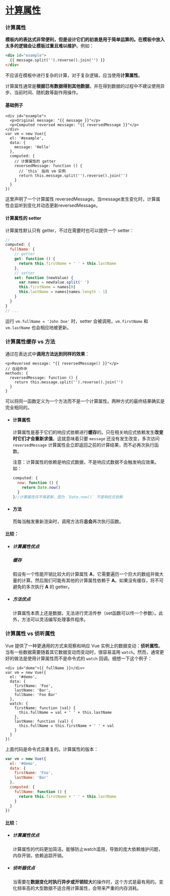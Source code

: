 # [计算属性](https://github.com/Twlig/issuesBlog/issues/32)

### 计算属性

**模板内的表达式非常便利，但是设计它们的初衷是用于简单运算的。在模板中放入太多的逻辑会让模板过重且难以维护**。例如：

```html
<div id="example">
  {{ message.split('').reverse().join('') }}
</div>
```

不应该在模板中进行复杂的计算，对于复杂逻辑，应当使用**计算属性**。

计算属性通常是**根据已有数据得到其他数据**，并在得到数据的过程中不建议使用异步、当前时间、随机数等副作用操作。

#### 基础例子

```vue
<div id="example">
  <p>Original message: "{{ message }}"</p>
  <p>Computed reversed message: "{{ reversedMessage }}"</p>
</div>
var vm = new Vue({
  el: '#example',
  data: {
    message: 'Hello'
  },
  computed: {
    // 计算属性的 getter
    reversedMessage: function () {
      // `this` 指向 vm 实例
      return this.message.split('').reverse().join('')
    }
  }
})
```

这里声明了一个计算属性 reversedMessage。当message发生变化时，计算属性会监听到变化并动态更新reversedMessage。

#### 计算属性的 setter

计算属性默认只有 getter，不过在需要时也可以提供一个 setter：

```javascript
// ...
computed: {
  fullName: {
    // getter
    get: function () {
      return this.firstName + ' ' + this.lastName
    },
    // setter
    set: function (newValue) {
      var names = newValue.split(' ')
      this.firstName = names[0]
      this.lastName = names[names.length - 1]
    }
  }
}
// ...
```

运行 `vm.fullName = 'John Doe'` 时，setter 会被调用，`vm.firstName` 和 `vm.lastName` 也会相应地被更新。



### 计算属性缓存 vs 方法

通过在表达式中**调用方法达到同样的效果**：

```vue
<p>Reversed message: "{{ reversedMessage() }}"</p>
// 在组件中
methods: {
  reversedMessage: function () {
    return this.message.split('').reverse().join('')
  }
}
```

可以将同一函数定义为一个方法而不是一个计算属性。两种方式的最终结果确实是完全相同的。

- #### 计算属性

  计算属性是基于它们的响应式依赖进行**缓存**的。只在相关响应式依赖发生**改变时它们才会重新求值**。这就意味着只要 `message` 还没有发生改变，多次访问 `reversedMessage` 计算属性会立即返回之前的计算结果，而不必再次执行函数。

  注意：计算属性的依赖是响应式数据，不是响应式数据不会触发响应效果。如：

  ```javascript
  computed: {
    now: function () {
      return Date.now()
    }
  }//计算属性将不再更新，因为 `Date.now()` 不是响应式依赖
  ```

- #### 方法

  而每当触发重新渲染时，调用方法将**总会**再次执行函数。

#### 比较：

- ##### 计算属性优点

  ##### 缓存

  假设有一个性能开销比较大的计算属性 **A**，它需要遍历一个巨大的数组并做大量的计算。然后我们可能有其他的计算属性依赖于 **A**。如果没有缓存，将不可避免的多次执行 **A** 的 getter。

- ##### 方法优点

  计算属性本质上还是数据，无法进行灵活传参（set函数可以传一个参数）。此外，方法可以灵活编写处理事件程序。

  

### 计算属性 vs 侦听属性

Vue 提供了一种更通用的方式来观察和响应 Vue 实例上的数据变动：**侦听属性**。当有一些数据需要随着其它数据变动而变动时，很容易滥用 `watch`。然而，通常更好的做法是使用计算属性而不是命令式的 `watch` 回调。细想一下这个例子：

```vue
<div id="demo">{{ fullName }}</div>
var vm = new Vue({
  el: '#demo',
  data: {
    firstName: 'Foo',
    lastName: 'Bar',
    fullName: 'Foo Bar'
  },
  watch: {
    firstName: function (val) {
      this.fullName = val + ' ' + this.lastName
    },
    lastName: function (val) {
      this.fullName = this.firstName + ' ' + val
    }
  }
})
```

上面代码是命令式且重复的。计算属性的版本：

```javascript
var vm = new Vue({
  el: '#demo',
  data: {
    firstName: 'Foo',
    lastName: 'Bar'
  },
  computed: {
    fullName: function () {
      return this.firstName + ' ' + this.lastName
    }
  }
})
```

#### 比较：

- ##### 计算属性优点

  计算属性的代码更加简洁。能够防止watch滥用，导致的庞大依赖维护问题，内存开销，依赖追踪开销。

- ##### 侦听器优点

  当需要在**数据变化时执行异步或开销较大**的操作时，这个方式是最有用的。变化频率高的大型数据不适合用计算属性，会带来严重的内存消耗。

